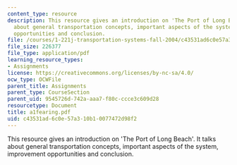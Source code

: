 ```yaml
---
content_type: resource
description: This resource gives an introduction on 'The Port of Long Beach'. It talks
  about general transportation concepts, important aspects of the system, improvement
  opportunities and conclusion.
file: /courses/1-221j-transportation-systems-fall-2004/c43531ad6c0e57a310b10077472d98f2_a1fearing.pdf
file_size: 226377
file_type: application/pdf
learning_resource_types:
- Assignments
license: https://creativecommons.org/licenses/by-nc-sa/4.0/
ocw_type: OCWFile
parent_title: Assignments
parent_type: CourseSection
parent_uid: 9545726d-742a-aaa7-f80c-ccce3c609d28
resourcetype: Document
title: a1fearing.pdf
uid: c43531ad-6c0e-57a3-10b1-0077472d98f2
---
```

This resource gives an introduction on 'The Port of Long Beach'. It talks about general transportation concepts, important aspects of the system, improvement opportunities and conclusion.